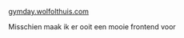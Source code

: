 [gymday.wolfolthuis.com](https://gymday.wolfolthuis.com/)

Misschien maak ik er ooit een mooie frontend voor
